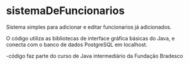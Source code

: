 # sistemaDeFuncionarios
Sistema simples para adicionar e editar funcionarios já adicionados.

O código utiliza as bibliotecas de interface gráfica básicas do Java, e conecta com o banco de dados PostgreSQL em localhost.

-código faz parte do curso de Java intermediário da Fundação Bradesco
